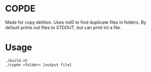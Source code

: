 # COPDE
Made for copy delition. Uses md5 to find duplicate files in folders.
By default prints out files to STDOUT, but can print int a file.

# Usage
```
./build.sh
./copde <folder> [output file]
```
